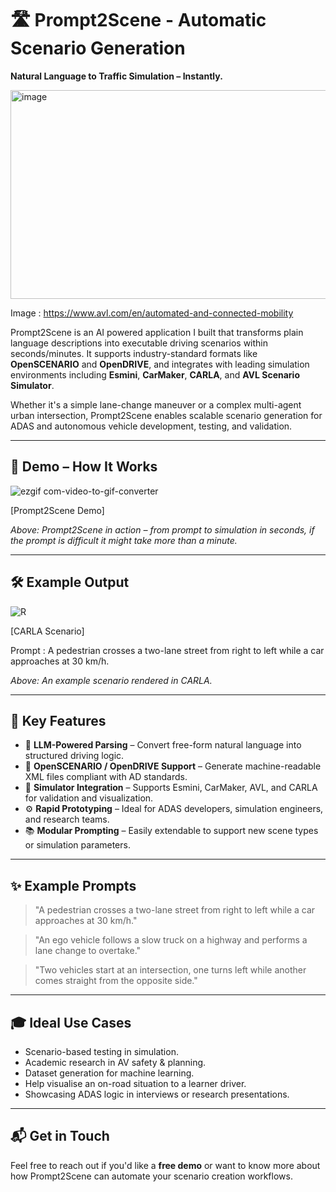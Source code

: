 # 🛣️ Prompt2Scene - Automatic Scenario Generation

**Natural Language to Traffic Simulation – Instantly.**

<img width="598" height="334" alt="image" src="https://github.com/user-attachments/assets/bccfc474-7f90-4dd5-a6e8-a99ce2f85a7a" />

Image : https://www.avl.com/en/automated-and-connected-mobility


Prompt2Scene is an AI powered application I built that transforms plain language descriptions into executable driving scenarios within seconds/minutes. It supports industry-standard formats like **OpenSCENARIO** and **OpenDRIVE**, and integrates with leading simulation environments including **Esmini**, **CarMaker**, **CARLA**, and **AVL Scenario Simulator**.

Whether it's a simple lane-change maneuver or a complex multi-agent urban intersection, Prompt2Scene enables scalable scenario generation for ADAS and autonomous vehicle development, testing, and validation.

---

## 🚀 Demo – How It Works

![ezgif com-video-to-gif-converter](https://github.com/user-attachments/assets/a5c060e4-b00c-4d90-896a-694842c0ec44)

[Prompt2Scene Demo]
  
*Above: Prompt2Scene in action – from prompt to simulation in seconds, if the prompt is difficult it might take more than a minute.*

---

## 🛠️ Example Output

![R](https://github.com/user-attachments/assets/a3eb3e0d-5939-4abf-9135-a3a56680606a)

[CARLA Scenario]

Prompt : A pedestrian crosses a two-lane street from right to left while a car approaches at 30 km/h.

*Above: An example scenario rendered in CARLA.*

---

## 🔧 Key Features

- 🧠 **LLM-Powered Parsing** – Convert free-form natural language into structured driving logic.
- 📄 **OpenSCENARIO / OpenDRIVE Support** – Generate machine-readable XML files compliant with AD standards.
- 🧪 **Simulator Integration** – Supports Esmini, CarMaker, AVL, and CARLA for validation and visualization.
- ⚙️ **Rapid Prototyping** – Ideal for ADAS developers, simulation engineers, and research teams.
- 📚 **Modular Prompting** – Easily extendable to support new scene types or simulation parameters.

---

## ✨ Example Prompts

> "A pedestrian crosses a two-lane street from right to left while a car approaches at 30 km/h."

> "An ego vehicle follows a slow truck on a highway and performs a lane change to overtake."

> "Two vehicles start at an intersection, one turns left while another comes straight from the opposite side."

---

## 🎓 Ideal Use Cases

- Scenario-based testing in simulation.
- Academic research in AV safety & planning.
- Dataset generation for machine learning.
- Help visualise an on-road situation to a learner driver.
- Showcasing ADAS logic in interviews or research presentations.

---

## 📬 Get in Touch

Feel free to reach out if you'd like a **free demo** or want to know more about how Prompt2Scene can automate your scenario creation workflows.
